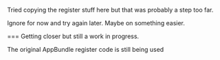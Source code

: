 Tried copying the register stuff here but that was probably a step too far.

Ignore for now and try again later.  Maybe on something easier.

===
Getting closer but still a work in progress.

The original AppBundle register code is still being used
